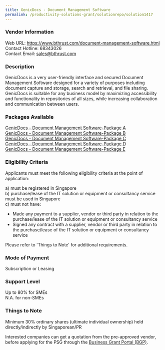 ```yaml
---
title: GenicDocs - Document Management Software
permalink: /productivity-solutions-grant/solutionrepo/solution1417
---
```


### Vendor Information
Web URL: https://www.bthrust.com/document-management-software.html<br>Contact Hotline: 68343026 <br>Contact Email: sales@bthrust.com <br>

### Description

GenicDocs is a very user-friendly interface and secured Document Management Software designed for a variety of purposes including document capture and storage, search and retrieval, and file sharing. GenicDocs is suitable for any business model by maximizing accessibility and functionality in repositories of all sizes, while increasing collaboration and communication between users.

### Packages Available

<a href='https://www.gobusiness.gov.sg/images/psg/Desensitised_Business_Thrust_20200511_Annex_3_Part_1.pdf' target='_blank'>GenicDocs - Document Management Software-Package A</a><br/>
<a href='https://www.gobusiness.gov.sg/images/psg/Desensitised_Business_Thrust_20200511_Annex_3_Part_2.pdf' target='_blank'>GenicDocs - Document Management Software-Package B</a><br/>
<a href='https://www.gobusiness.gov.sg/images/psg/Desensitised_Business_Thrust_20200511_Annex_3_Part_3.pdf' target='_blank'>GenicDocs - Document Management Software-Package C</a><br/>
<a href='https://www.gobusiness.gov.sg/images/psg/Desensitised_Business_Thrust_20200511_Annex_3_Part_4.pdf' target='_blank'>GenicDocs - Document Management Software-Package D</a><br/>
<a href='https://www.gobusiness.gov.sg/images/psg/Desensitised_Business_Thrust_20200511_Annex_3_Part_5.pdf' target='_blank'>GenicDocs - Document Management Software-Package E</a><br/>

### Eligibility Criteria

Applicants must meet the following eligibility criteria at the point of application:

a) must be registered in Singapore <br>
b) purchase/lease of the IT solution or equipment or consultancy service must be used in Singapore <br>
c) must not have:
- Made any payment to a supplier, vendor or third party in relation to the purchase/lease of the IT solution or equipment or consultancy service
- Signed any contract with a supplier, vendor or third party in relation to the purchase/lease of the IT solution or equipment or consultancy service

Please refer to 'Things to Note' for additional requirements.

### Mode of Payment
Subscription or Leasing

### Support Level
Up to 80% for SMEs <br>
N.A. for non-SMEs

### Things to Note
Minimum 30% ordinary shares (ultimate individual ownership) held directly/indirectly by Singaporean/PR

Interested companies can get a quotation from the pre-approved vendor, before applying for the PSG through the <a target='_blank' href='https://www.businessgrants.gov.sg/'>Business Grant Portal (BGP)</a>.
